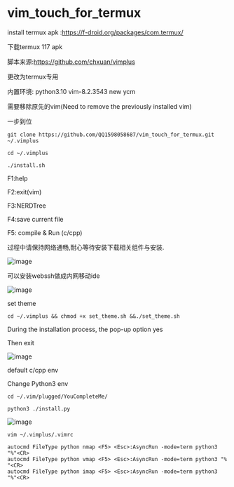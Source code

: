 # vim_touch_for_termux

install termux apk :https://f-droid.org/packages/com.termux/

下载termux 117 apk

脚本来源:https://github.com/chxuan/vimplus

更改为termux专用

内置环境: python3.10   vim-8.2.3543  new ycm

需要移除原先的vim(Need to remove the previously installed vim)

一步到位

    git clone https://github.com/QQ1598058687/vim_touch_for_termux.git ~/.vimplus
    
    cd ~/.vimplus
    
    ./install.sh
    

F1:help    

F2:exit(vim)  

F3:NERDTree  

F4:save current file

F5: compile & Run (c/cpp)
    
过程中请保持网络通畅,耐心等待安装下载相关组件与安装.

![image](https://github.com/QQ1598058687/vim_touch_for_termux/blob/main/demo.gif)

可以安装webssh做成内网移动ide

![image](https://github.com/QQ1598058687/vim_touch_for_termux/blob/main/Mobile%20ide.gif)

set theme

    cd ~/.vimplus && chmod +x set_theme.sh &&./set_theme.sh

During the installation process, the pop-up option yes

 Then exit

![image](https://github.com/QQ1598058687/vim_touch_for_termux/blob/main/Screenshot_2021-10-27-06-12-46-934_com.termux.png)


default c/cpp env

Change Python3 env

    cd ~/.vim/plugged/YouCompleteMe/
    
    python3 ./install.py

![image](https://github.com/QQ1598058687/vim_touch_for_termux/blob/main/Screenshot_2021-10-21-19-47-50-079_com.termux.png)

    vim ~/.vimplus/.vimrc

    autocmd FileType python nmap <F5> <Esc>:AsyncRun -mode=term python3 "%"<CR>
    autocmd FileType python vmap <F5> <Esc>:AsyncRun -mode=term python3 "% "<CR>
    autocmd FileType python imap <F5> <Esc>:AsyncRun -mode=term python3 "%"<CR>
    
    
